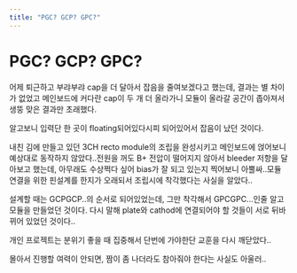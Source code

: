 ```yaml
---
title: "PGC? GCP? GPC?"
---
```

# PGC? GCP? GPC?

어제 퇴근하고 부랴부랴 cap을 더 달아서 잡음을 줄여보겠다고 했는데, 결과는 별 차이가 없었고 메인보드에 커다란 cap이 두 개 더 올라가니 모듈이 올라갈 공간이 좁아져서 생뚱 맞은 결과만 초래했다.

알고보니 입력단 한 곳이 floating되어있다시피 되어있어서 잡음이 났던 것이다.

내친 김에 만들고 있던 3CH recto module의 조립을 완성시키고 메인보드에 얹어보니 예상대로 동작하지 않았다..전원을 꺼도 B+ 전압이 떨어지지 않아서 bleeder 저항을 달아보고 했는데, 아무래도 수상쩍다 싶어 bias가 잘 되고 있는지 찍어보니 아뿔싸..모듈 연결을 위한 핀설계를 한지가 오래되서 조립시에 착각했다는 사실을 알았다..

설계할 때는 GCPGCP..의 순서로 되어있었는데, 그만 착각해서 GPCGPC...인줄 알고 모듈을 만들었던 것이다. 다시 말해 plate와 cathod에 연결되어야 할 것들이 서로 뒤바뀌어 있었던 것이다..

개인 프로젝트는 분위기 좋을 때 집중해서 단번에 가야한단 교훈을 다시 깨닫았다..

몰아서 진행할 여력이 안되면, 짬이 좀 나더라도 참아줘야 한다는 사실도 아울러..


